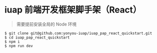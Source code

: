 
# iuap 前端开发框架脚手架（React）


> 需要提前安装全局的 Node 环境

```
$ git clone git@github.com:yonyou-iuap/iuap_pap_react_quickstart.git
$ cd iuap_pap_react_quickstart
$ npm i
$ npm run dev
```








